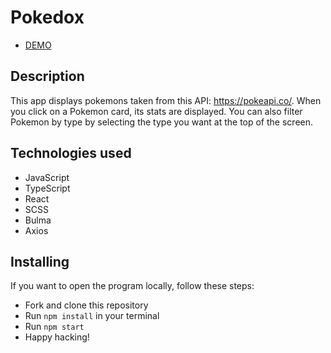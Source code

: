 # Pokedox

  - [DEMO](https://sasha-gordijchuk.github.io/react_pokedox)

## Description

  This app displays pokemons taken from this API: https://pokeapi.co/.
  When you click on a Pokemon card, its stats are displayed.
  You can also filter Pokemon by type by selecting the type you want at the top of the screen.

## Technologies used 

  - JavaScript
  - TypeScript
  - React
  - SCSS
  - Bulma
  - Axios

## Installing
  If you want to open the program locally, follow these steps:

  - Fork and clone this repository
  - Run `npm install` in your terminal
  - Run `npm start`
  - Happy hacking!
